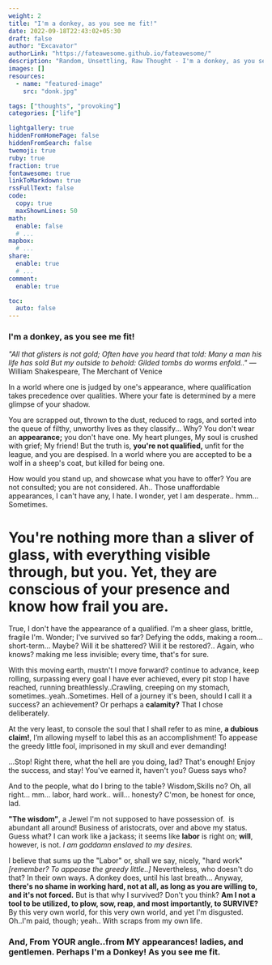 ```yaml
---
weight: 2
title: "I'm a donkey, as you see me fit!"
date: 2022-09-18T22:43:02+05:30
draft: false
author: "Excavator"
authorLink: "https://fateawesome.github.io/fateawesome/"
description: "Random, Unsettling, Raw Thought - I'm a donkey, as you see me fit!."
images: []
resources:
  - name: "featured-image"
    src: "donk.jpg"

tags: ["thoughts", "provoking"]
categories: ["life"]

lightgallery: true
hiddenFromHomePage: false
hiddenFromSearch: false
twemoji: true
ruby: true
fraction: true
fontawesome: true
linkToMarkdown: true
rssFullText: false
code:
  copy: true
  maxShownLines: 50
math:
  enable: false
  # ...
mapbox:
  # ...
share:
  enable: true
  # ...
comment:
  enable: true

toc:
  auto: false
---
```


### **I'm a donkey, as you see me fit!**

<!--more-->

_"All that glisters is not gold; Often have you heard that told:_
_Many a man his life has sold But my outside to behold:_
_Gilded tombs do worms enfold.."_ ― William Shakespeare, The Merchant of Venice

In a world where one is judged by one's appearance, where qualification takes precedence over qualities. Where your fate is determined by a mere glimpse of your shadow.

You are scrapped out, thrown to the dust, reduced to rags, and sorted into the queue of filthy, unworthy lives as they classify... Why? You don't wear an **appearance;** you don't have one. My heart plunges, My soul is crushed with grief; My friend! But the truth is, **you're not qualified,** unfit for the league, and you are despised. In a world where you are accepted to be a wolf in a sheep's coat, but killed for being one.

How would you stand up, and showcase what you have to offer? You are not consulted; you are not considered. Ah.. Those unaffordable appearances, I can't have any, I hate. I wonder, yet I am desperate.. hmm… Sometimes.

# **You're nothing more than a sliver of glass, with everything visible through, but you.** Yet, they are conscious of your presence and know how frail you are.

True, I don't have the appearance of a qualified. I'm a sheer glass, brittle, fragile I'm. Wonder; I've survived so far? Defying the odds, making a room… short-term… Maybe? Will it be shattered? Will it be restored?.. Again, who knows? making me less invisible; every time, that's for sure.

With this moving earth, mustn't I move forward? continue to advance, keep rolling, surpassing every goal I have ever achieved, every pit stop I have reached, running breathlessly..Crawling, creeping on my stomach, sometimes..yeah..Sometimes. Hell of a journey it's been, should I call it a success? an achievement? Or perhaps a **calamity?** That I chose deliberately.

At the very least, to console the soul that I shall refer to as mine, **a dubious claim!**, I’m allowing myself to label this as an accomplishment! To appease the greedy little fool, imprisoned in my skull and ever demanding!

...Stop! Right there, what the hell are you doing, lad? That's enough! Enjoy the success, and stay! You've earned it, haven't you? Guess says who?

And to the people, what do I bring to the table? Wisdom,Skills no? Oh, all right… mm… labor, hard work.. will… honesty? C'mon, be honest for once, lad.

**"The wisdom"**, a Jewel I'm not supposed to have possession of.  is abundant all around! Business of aristocrats, over and above my status.
Guess what? I can work like a jackass; it seems like **labor** is right on; **will**, however, is not. _I am goddamn enslaved to my desires._

I believe that sums up the "Labor" or, shall we say, nicely, "hard work" _[remember? To appease the greedy little..]_ Nevertheless, who doesn't do that? In their own ways. A donkey does, until his last breath… Anyway, **there's no shame in working hard, not at all, as long as you are willing to, and it's not forced.**
But is that why I survived? Don't you think? **Am I not a tool to be utilized, to plow, sow, reap, and most importantly, to SURVIVE?** By this very own world, for this very own world, and yet I'm disgusted. Oh..I'm paid, though; yeah.. With scraps from my own life.

### And, From YOUR angle..from MY appearances! ladies, and gentlemen. Perhaps **I'm a Donkey! As you see me fit.**
